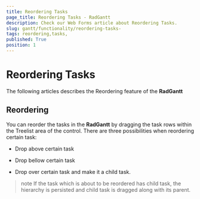```yaml
---
title: Reordering Tasks 
page_title: Reordering Tasks - RadGantt
description: Check our Web Forms article about Reordering Tasks.
slug: gantt/functionality/reordering-tasks-
tags: reordering,tasks,
published: True
position: 1
---
```


# Reordering Tasks 



The following articles describes the Reordering feature of the **RadGantt**

## Reordering

You can reorder the tasks in the **RadGantt** by dragging the task rows within the Treelist area of the control. There are three possibilities when reordering certain task:

* Drop above certain task

* Drop bellow certain task

* Drop over certain task and make it a child task.

>note If the task which is about to be reordered has child task, the hierarchy is persisted and child task is dragged along with its parent.
>

